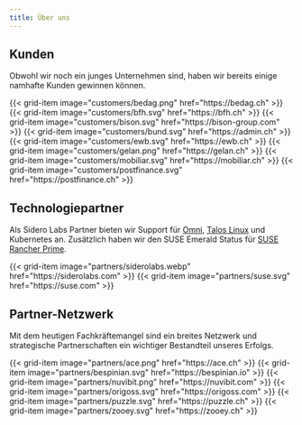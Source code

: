```yaml
---
title: Über uns
---
```


## Kunden

Obwohl wir noch ein junges Unternehmen sind, haben wir bereits einige namhafte Kunden gewinnen können.

<div class="row">
  {{< grid-item
      image="customers/bedag.png"
      href="https://bedag.ch" >}}
  {{< grid-item
      image="customers/bfh.svg"
      href="https://bfh.ch" >}}
  {{< grid-item
      image="customers/bison.svg"
      href="https://bison-group.com" >}}
  {{< grid-item
      image="customers/bund.svg"
      href="https://admin.ch" >}}
  {{< grid-item
      image="customers/ewb.svg"
      href="https://ewb.ch" >}}
  {{< grid-item
      image="customers/gelan.png"
      href="https://gelan.ch" >}}
  {{< grid-item
      image="customers/mobiliar.svg"
      href="https://mobiliar.ch" >}}
  {{< grid-item
      image="customers/postfinance.svg"
      href="https://postfinance.ch" >}}
</div>

## Technologiepartner

Als Sidero Labs Partner bieten wir Support für [Omni](https://omni.siderolabs.com/), 
[Talos Linux](https://talos.dev) und Kubernetes an. 
Zusätzlich haben wir den SUSE Emerald Status für [SUSE Rancher Prime](https://www.suse.com/products/rancher/). 

<div class="row">
  {{< grid-item
      image="partners/siderolabs.webp"
      href="https://siderolabs.com" >}}
  {{< grid-item
      image="partners/suse.svg"
      href="https://suse.com" >}}
</div>

## Partner-Netzwerk

Mit dem heutigen Fachkräftemangel sind ein breites Netzwerk und strategische Partnerschaften ein wichtiger Bestandteil
unseres Erfolgs.

<div class="row">
  {{< grid-item
      image="partners/ace.png"
      href="https://ace.ch" >}}
  {{< grid-item
      image="partners/bespinian.svg"
      href="https://bespinian.io" >}}
  {{< grid-item
      image="partners/nuvibit.png"
      href="https://nuvibit.com" >}}
  {{< grid-item
      image="partners/origoss.svg"
      href="https://origoss.com" >}}
  {{< grid-item
      image="partners/puzzle.svg"
      href="https://puzzle.ch" >}}
  {{< grid-item
      image="partners/zooey.svg"
      href="https://zooey.ch" >}}
</div>
